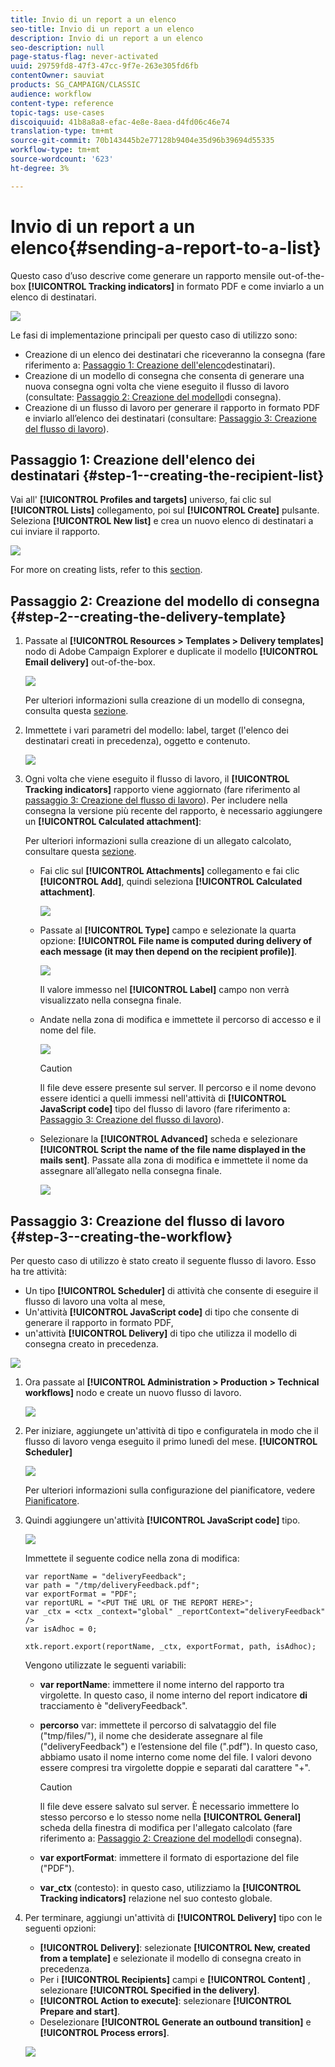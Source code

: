 ```yaml
---
title: Invio di un report a un elenco
seo-title: Invio di un report a un elenco
description: Invio di un report a un elenco
seo-description: null
page-status-flag: never-activated
uuid: 29759fd8-47f3-47cc-9f7e-263e305fd6fb
contentOwner: sauviat
products: SG_CAMPAIGN/CLASSIC
audience: workflow
content-type: reference
topic-tags: use-cases
discoiquuid: 41b8a8a8-efac-4e8e-8aea-d4fd06c46e74
translation-type: tm+mt
source-git-commit: 70b143445b2e77128b9404e35d96b39694d55335
workflow-type: tm+mt
source-wordcount: '623'
ht-degree: 3%

---
```



# Invio di un report a un elenco{#sending-a-report-to-a-list}

Questo caso d’uso descrive come generare un rapporto mensile out-of-the-box **[!UICONTROL Tracking indicators]** in formato PDF e come inviarlo a un elenco di destinatari.

![](assets/use_case_report_intro.png)

Le fasi di implementazione principali per questo caso di utilizzo sono:

* Creazione di un elenco dei destinatari che riceveranno la consegna (fare riferimento a: [Passaggio 1: Creazione dell&#39;elenco](#step-1--creating-the-recipient-list)destinatari).
* Creazione di un modello di consegna che consenta di generare una nuova consegna ogni volta che viene eseguito il flusso di lavoro (consultate: [Passaggio 2: Creazione del modello](#step-2--creating-the-delivery-template)di consegna).
* Creazione di un flusso di lavoro per generare il rapporto in formato PDF e inviarlo all’elenco dei destinatari (consultare: [Passaggio 3: Creazione del flusso di lavoro](#step-3--creating-the-workflow)).

## Passaggio 1: Creazione dell&#39;elenco dei destinatari {#step-1--creating-the-recipient-list}

Vai all&#39; **[!UICONTROL Profiles and targets]** universo, fai clic sul **[!UICONTROL Lists]** collegamento, poi sul **[!UICONTROL Create]** pulsante. Seleziona **[!UICONTROL New list]** e crea un nuovo elenco di destinatari a cui inviare il rapporto.

![](assets/use_case_report_1.png)

For more on creating lists, refer to this [section](../../platform/using/creating-and-managing-lists.md).

## Passaggio 2: Creazione del modello di consegna {#step-2--creating-the-delivery-template}

1. Passate al **[!UICONTROL Resources > Templates > Delivery templates]** nodo di  Adobe Campaign Explorer e duplicate il modello **[!UICONTROL Email delivery]** out-of-the-box.

   ![](assets/use_case_report_2.png)

   Per ulteriori informazioni sulla creazione di un modello di consegna, consulta questa [sezione](../../delivery/using/about-templates.md).

1. Immettete i vari parametri del modello: label, target (l&#39;elenco dei destinatari creati in precedenza), oggetto e contenuto.

   ![](assets/use_case_report_3.png)

1. Ogni volta che viene eseguito il flusso di lavoro, il **[!UICONTROL Tracking indicators]** rapporto viene aggiornato (fare riferimento al [passaggio 3: Creazione del flusso di lavoro](#step-3--creating-the-workflow)). Per includere nella consegna la versione più recente del rapporto, è necessario aggiungere un **[!UICONTROL Calculated attachment]**:

   Per ulteriori informazioni sulla creazione di un allegato calcolato, consultare questa [sezione](../../delivery/using/attaching-files.md#creating-a-calculated-attachment).

   * Fai clic sul **[!UICONTROL Attachments]** collegamento e fai clic **[!UICONTROL Add]**, quindi seleziona **[!UICONTROL Calculated attachment]**.

      ![](assets/use_case_report_4.png)

   * Passate al **[!UICONTROL Type]** campo e selezionate la quarta opzione: **[!UICONTROL File name is computed during delivery of each message (it may then depend on the recipient profile)]**.

      ![](assets/use_case_report_5.png)

      Il valore immesso nel **[!UICONTROL Label]** campo non verrà visualizzato nella consegna finale.

   * Andate nella zona di modifica e immettete il percorso di accesso e il nome del file.

      ![](assets/use_case_report_6.png)

      >[!CAUTION]
      >
      >Il file deve essere presente sul server. Il percorso e il nome devono essere identici a quelli immessi nell&#39;attività di **[!UICONTROL JavaScript code]** tipo del flusso di lavoro (fare riferimento a: [Passaggio 3: Creazione del flusso di lavoro](#step-3--creating-the-workflow)).

   * Selezionare la **[!UICONTROL Advanced]** scheda e selezionare **[!UICONTROL Script the name of the file name displayed in the mails sent]**. Passate alla zona di modifica e immettete il nome da assegnare all’allegato nella consegna finale.

      ![](assets/use_case_report_6bis.png)

## Passaggio 3: Creazione del flusso di lavoro {#step-3--creating-the-workflow}

Per questo caso di utilizzo è stato creato il seguente flusso di lavoro. Esso ha tre attività:

* Un tipo **[!UICONTROL Scheduler]** di attività che consente di eseguire il flusso di lavoro una volta al mese,
* Un&#39;attività **[!UICONTROL JavaScript code]** di tipo che consente di generare il rapporto in formato PDF,
* un&#39;attività **[!UICONTROL Delivery]** di tipo che utilizza il modello di consegna creato in precedenza.

![](assets/use_case_report_8.png)

1. Ora passate al **[!UICONTROL Administration > Production > Technical workflows]** nodo e create un nuovo flusso di lavoro.

   ![](assets/use_case_report_7.png)

1. Per iniziare, aggiungete un&#39;attività di tipo e configuratela in modo che il flusso di lavoro venga eseguito il primo lunedì del mese. **[!UICONTROL Scheduler]**

   ![](assets/use_case_report_9.png)

   Per ulteriori informazioni sulla configurazione del pianificatore, vedere [Pianificatore](../../workflow/using/scheduler.md).

1. Quindi aggiungere un&#39;attività **[!UICONTROL JavaScript code]** tipo.

   ![](assets/use_case_report_10.png)

   Immettete il seguente codice nella zona di modifica:

   ```
   var reportName = "deliveryFeedback";
   var path = "/tmp/deliveryFeedback.pdf";
   var exportFormat = "PDF";
   var reportURL = "<PUT THE URL OF THE REPORT HERE>";
   var _ctx = <ctx _context="global" _reportContext="deliveryFeedback" />
   var isAdhoc = 0;
   
   xtk.report.export(reportName, _ctx, exportFormat, path, isAdhoc);
   ```

   Vengono utilizzate le seguenti variabili:

   * **var reportName**: immettere il nome interno del rapporto tra virgolette. In questo caso, il nome interno del report indicatore **di** tracciamento è &quot;deliveryFeedback&quot;.
   * **percorso** var: immettete il percorso di salvataggio del file (&quot;tmp/files/&quot;), il nome che desiderate assegnare al file (&quot;deliveryFeedback&quot;) e l’estensione del file (&quot;.pdf&quot;). In questo caso, abbiamo usato il nome interno come nome del file. I valori devono essere compresi tra virgolette doppie e separati dal carattere &quot;+&quot;.

      >[!CAUTION]
      >
      >Il file deve essere salvato sul server. È necessario immettere lo stesso percorso e lo stesso nome nella **[!UICONTROL General]** scheda della finestra di modifica per l&#39;allegato calcolato (fare riferimento a: [Passaggio 2: Creazione del modello](#step-2--creating-the-delivery-template)di consegna).

   * **var exportFormat**: immettere il formato di esportazione del file (&quot;PDF&quot;).
   * **var_ctx** (contesto): in questo caso, utilizziamo la **[!UICONTROL Tracking indicators]** relazione nel suo contesto globale.

1. Per terminare, aggiungi un&#39;attività di **[!UICONTROL Delivery]** tipo con le seguenti opzioni:

   * **[!UICONTROL Delivery]**: selezionate **[!UICONTROL New, created from a template]** e selezionate il modello di consegna creato in precedenza.
   * Per i **[!UICONTROL Recipients]** campi e **[!UICONTROL Content]** , selezionare **[!UICONTROL Specified in the delivery]**.
   * **[!UICONTROL Action to execute]**: selezionare **[!UICONTROL Prepare and start]**.
   * Deselezionare **[!UICONTROL Generate an outbound transition]** e **[!UICONTROL Process errors]**.

   ![](assets/use_case_report_11.png)

